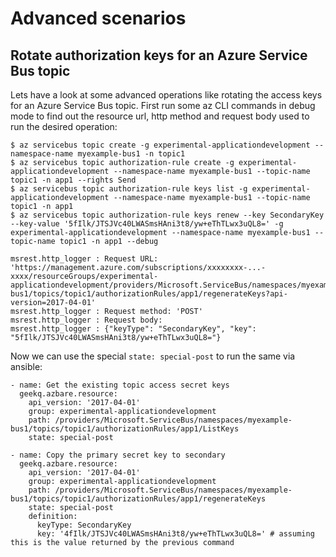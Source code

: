 # Advanced scenarios

## Rotate authorization keys for an Azure Service Bus topic

Lets have a look at some advanced operations like rotating the access
keys for an Azure Service Bus topic. First run some az CLI commands in
debug mode to find out the resource url, http method and request body
used to run the desired operation:

```
$ az servicebus topic create -g experimental-applicationdevelopment --namespace-name myexample-bus1 -n topic1
$ az servicebus topic authorization-rule create -g experimental-applicationdevelopment --namespace-name myexample-bus1 --topic-name topic1 -n app1 --rights Send
$ az servicebus topic authorization-rule keys list -g experimental-applicationdevelopment --namespace-name myexample-bus1 --topic-name topic1 -n app1
$ az servicebus topic authorization-rule keys renew --key SecondaryKey --key-value '5fIlk/JTSJVc40LWASmsHAni3t8/yw+eThTLwx3uQL8=' -g experimental-applicationdevelopment --namespace-name myexample-bus1 --topic-name topic1 -n app1 --debug

msrest.http_logger : Request URL: 'https://management.azure.com/subscriptions/xxxxxxxx-...-xxxx/resourceGroups/experimental-applicationdevelopment/providers/Microsoft.ServiceBus/namespaces/myexample-bus1/topics/topic1/authorizationRules/app1/regenerateKeys?api-version=2017-04-01'
msrest.http_logger : Request method: 'POST'
msrest.http_logger : Request body:
msrest.http_logger : {"keyType": "SecondaryKey", "key": "5fIlk/JTSJVc40LWASmsHAni3t8/yw+eThTLwx3uQL8="}

```

Now we can use the special `state: special-post` to run the same via ansible:

```
- name: Get the existing topic access secret keys
  geekq.azbare.resource:
    api_version: '2017-04-01'
    group: experimental-applicationdevelopment
    path: /providers/Microsoft.ServiceBus/namespaces/myexample-bus1/topics/topic1/authorizationRules/app1/ListKeys
    state: special-post

- name: Copy the primary secret key to secondary
  geekq.azbare.resource:
    api_version: '2017-04-01'
    group: experimental-applicationdevelopment
    path: /providers/Microsoft.ServiceBus/namespaces/myexample-bus1/topics/topic1/authorizationRules/app1/regenerateKeys
    state: special-post
    definition:
      keyType: SecondaryKey
      key: '4fIlk/JTSJVc40LWASmsHAni3t8/yw+eThTLwx3uQL8=' # assuming this is the value returned by the previous command
```

